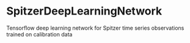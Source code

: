 # SpitzerDeepLearningNetwork
Tensorflow deep learning network for Spitzer time series observations trained on calibration data

